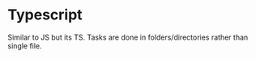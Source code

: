 # Typescript

Similar to JS but its TS. Tasks are done in folders/directories rather than single file.
